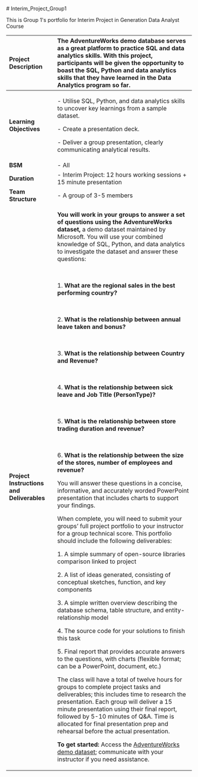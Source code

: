 \# Interim\_Project\_Group1

This is Group 1's portfolio for Interim Project in Generation Data Analyst Course

|**Project Description**|The AdventureWorks demo database serves as a great platform to practice SQL and data analytics skills. With this project, participants will be given the opportunity to boast the SQL, Python and data analytics skills that they have learned in the Data Analytics program so far.|
| :- | :- |
|**Learning Objectives**|<p>- Utilise SQL, Python, and data analytics skills to uncover key learnings from a sample dataset.</p><p>- Create a presentation deck.</p><p>- Deliver a group presentation, clearly communicating analytical results.</p>|
|**BSM**|- All|
|**Duration** |- Interim Project: 12 hours working sessions + 15 minute presentation|
|**Team Structure**|- A group of 3-5 members |
|**Project Instructions and Deliverables**|<p>**You will work in your groups to answer a set of questions using the AdventureWorks dataset,** a demo dataset maintained by Microsoft. You will use your combined knowledge of SQL, Python, and data analytics to investigate the dataset and answer these questions: </p><p><br></p><p>1. **What are the regional sales in the best performing country?**</p><p><br></p><p>2. **What is the relationship between annual leave taken and bonus?**</p><p><br></p><p>3. **What is the relationship between Country and Revenue?**</p><p><br></p><p>4. **What is the relationship between sick leave and Job Title (PersonType)?**</p><p><br></p><p>5. **What is the relationship between store trading duration and revenue?**</p><p><br></p><p>6. **What is the relationship between the size of the stores, number of employees and revenue?**</p><p></p><p>You will answer these questions in a concise, informative, and accurately worded PowerPoint presentation that includes charts to support your findings.</p><p></p><p>When complete, you will need to submit your groups’ full project portfolio to your instructor for a group technical score. This portfolio should include the following deliverables:</p><p>1. A simple summary of open-source libraries comparison linked to project</p><p>2. A list of ideas generated, consisting of conceptual sketches, function, and key components</p><p>3. A simple written overview describing the database schema, table structure, and entity-relationship model</p><p>4. The source code for your solutions to finish this task </p><p>5. Final report that provides accurate answers to the questions, with charts (flexible format; can be a PowerPoint, document, etc.) </p><p></p><p>The class will have a total of twelve hours for groups to complete project tasks and deliverables; this includes time to research the presentation. Each group will deliver a 15 minute presentation using their final report, followed by 5-10 minutes of Q&A. Time is allocated for final presentation prep and rehearsal before the actual presentation. </p><p></p><p>**To get started:** Access the [AdventureWorks demo dataset](https://docs.microsoft.com/en-us/sql/samples/adventureworks-install-configure?view=sql-server-ver15&tabs=ssms); communicate with your instructor if you need assistance.</p>|



